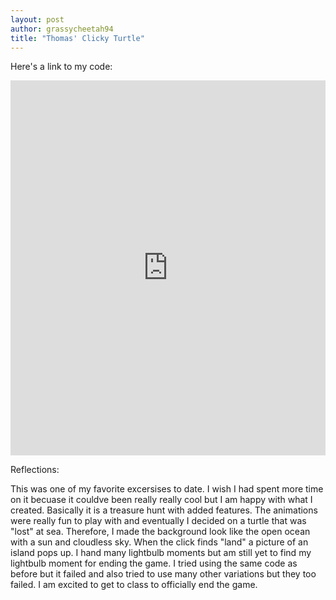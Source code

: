 ```yaml
---
layout: post
author: grassycheetah94
title: "Thomas' Clicky Turtle"
---
```


Here's a link to my code:

<iframe src="https://trinket.io/embed/python/8c97678c7d" width="100%" height="600" frameborder="0" marginwidth="0" marginheight="0" allowfullscreen></iframe>

Reflections:

This was one of my favorite excersises to date. I wish I had spent more time on it becuase it couldve been really really cool but I am happy with what I created. Basically it is a treasure hunt with added features. The animations were really fun to play with and eventually I decided on a turtle that was "lost" at sea. Therefore, I made the background look like the open ocean with a sun and cloudless sky. When the click finds "land" a picture of an island pops up. I hand many lightbulb moments but am still yet to find my lightbulb moment for ending the game. I tried using the same code as before but it failed and also tried to use many other variations but they too failed. I am excited to get to class to officially end the game.
